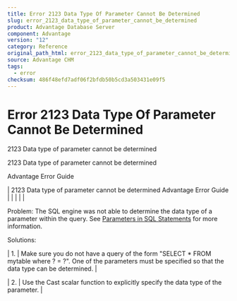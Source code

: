 ```yaml
---
title: Error 2123 Data Type Of Parameter Cannot Be Determined
slug: error_2123_data_type_of_parameter_cannot_be_determined
product: Advantage Database Server
component: Advantage
version: "12"
category: Reference
original_path_html: error_2123_data_type_of_parameter_cannot_be_determined.htm
source: Advantage CHM
tags:
  - error
checksum: 486f48efd7adf06f2bfdb50b5cd3a503431e09f5
---
```


# Error 2123 Data Type Of Parameter Cannot Be Determined

2123 Data type of parameter cannot be determined

2123 Data type of parameter cannot be determined

Advantage Error Guide

| 2123 Data type of parameter cannot be determined  Advantage Error Guide |  |  |  |  |

Problem: The SQL engine was not able to determine the data type of a parameter within the query. See [Parameters in SQL Statements](master_parameters_in_sql_statements_sql.md) for more information.

Solutions:

| 1. | Make sure you do not have a query of the form "SELECT \* FROM mytable where ? = ?". One of the parameters must be specified so that the data type can be determined. |

| 2. | Use the Cast scalar function to explicitly specify the data type of the parameter. |
